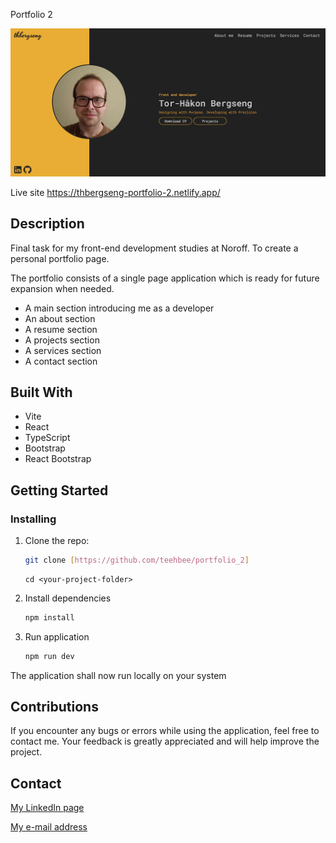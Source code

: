 Portfolio 2

![Holidaze Screenshot](src/assets/screenshots/portfolio_screenshot.jpg)

Live site <https://thbergseng-portfolio-2.netlify.app/>

## Description

Final task for my front-end development studies at Noroff. To create a personal portfolio page.


The portfolio consists of a single page application which is ready for future expansion when needed. 

- A main section introducing me as a developer
- An about section
- A resume section
- A projects section
- A services section
- A contact section

## Built With

- Vite
- React
- TypeScript
- Bootstrap
- React Bootstrap

## Getting Started

### Installing

1. Clone the repo:
    ```bash
    git clone [https://github.com/teehbee/portfolio_2]
    ```
    ```
    cd <your-project-folder>
    ```
2. Install dependencies
    ```bash
    npm install
    ```
3. Run application
    ```bash
    npm run dev
    ```

The application shall now run locally on your system

## Contributions

If you encounter any bugs or errors while using the application, feel free to contact me. Your feedback is greatly appreciated and will help improve the project.

## Contact

[My LinkedIn page](www.linkedin.com/in/tor-håkon-bergseng-981408250)

[My e-mail address](thbergseng@gmail.com)
